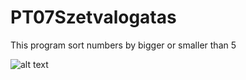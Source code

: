 # PT07Szetvalogatas

This program sort numbers by bigger or smaller than 5 

![alt text](https://github.com/Leone717/PT07Szetvalogatas/blob/master/Szetvalogatas.png)

